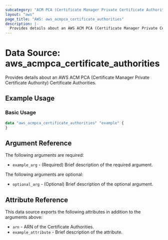 ```yaml
---
subcategory: "ACM PCA (Certificate Manager Private Certificate Authority)"
layout: "aws"
page_title: "AWS: aws_acmpca_certificate_authorities"
description: |-
  Provides details about an AWS ACM PCA (Certificate Manager Private Certificate Authority) Certificate Authorities.
---
```

<!---
Documentation guidelines:
- Begin data source descriptions with "Provides details about..."
- Use simple language and avoid jargon
- Focus on brevity and clarity
- Use present tense and active voice
- Don't begin argument/attribute descriptions with "An", "The", "Defines", "Indicates", or "Specifies"
- Boolean arguments should begin with "Whether to"
- Use "example" instead of "test" in examples
--->

# Data Source: aws_acmpca_certificate_authorities

Provides details about an AWS ACM PCA (Certificate Manager Private Certificate Authority) Certificate Authorities.

## Example Usage

### Basic Usage

```terraform
data "aws_acmpca_certificate_authorities" "example" {
}
```

## Argument Reference

The following arguments are required:

* `example_arg` - (Required) Brief description of the required argument.

The following arguments are optional:

* `optional_arg` - (Optional) Brief description of the optional argument.

## Attribute Reference

This data source exports the following attributes in addition to the arguments above:

* `arn` - ARN of the Certificate Authorities.
* `example_attribute` - Brief description of the attribute.

